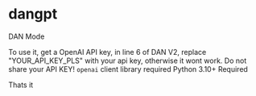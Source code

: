 # dangpt
DAN Mode

To use it, get a OpenAI API key, in line 6 of DAN V2, replace "YOUR_API_KEY_PLS" with your api key, otherwise it wont work.
Do not share your API KEY!
`openai` client library required
Python 3.10+ Required

Thats it
